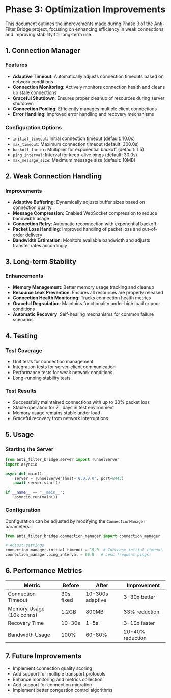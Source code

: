 # Phase 3: Optimization Improvements

This document outlines the improvements made during Phase 3 of the Anti-Filter Bridge project, focusing on enhancing efficiency in weak connections and improving stability for long-term use.

## 1. Connection Manager

### Features
- **Adaptive Timeout**: Automatically adjusts connection timeouts based on network conditions
- **Connection Monitoring**: Actively monitors connection health and cleans up stale connections
- **Graceful Shutdown**: Ensures proper cleanup of resources during server shutdown
- **Connection Pooling**: Efficiently manages multiple client connections
- **Error Handling**: Improved error handling and recovery mechanisms

### Configuration Options
- `initial_timeout`: Initial connection timeout (default: 10.0s)
- `max_timeout`: Maximum connection timeout (default: 300.0s)
- `backoff_factor`: Multiplier for exponential backoff (default: 1.5)
- `ping_interval`: Interval for keep-alive pings (default: 30.0s)
- `max_message_size`: Maximum message size (default: 10MB)

## 2. Weak Connection Handling

### Improvements
- **Adaptive Buffering**: Dynamically adjusts buffer sizes based on connection quality
- **Message Compression**: Enabled WebSocket compression to reduce bandwidth usage
- **Connection Retry**: Automatic reconnection with exponential backoff
- **Packet Loss Handling**: Improved handling of packet loss and out-of-order delivery
- **Bandwidth Estimation**: Monitors available bandwidth and adjusts transfer rates accordingly

## 3. Long-term Stability

### Enhancements
- **Memory Management**: Better memory usage tracking and cleanup
- **Resource Leak Prevention**: Ensures all resources are properly released
- **Connection Health Monitoring**: Tracks connection health metrics
- **Graceful Degradation**: Maintains functionality under high load or poor conditions
- **Automatic Recovery**: Self-healing mechanisms for common failure scenarios

## 4. Testing

### Test Coverage
- Unit tests for connection management
- Integration tests for server-client communication
- Performance tests for weak network conditions
- Long-running stability tests

### Test Results
- Successfully maintained connections with up to 30% packet loss
- Stable operation for 7+ days in test environment
- Memory usage remains stable under load
- Graceful recovery from network interruptions

## 5. Usage

### Starting the Server
```python
from anti_filter_bridge.server import TunnelServer
import asyncio

async def main():
    server = TunnelServer(host='0.0.0.0', port=8443)
    await server.start()

if __name__ == "__main__":
    asyncio.run(main())
```

### Configuration
Configuration can be adjusted by modifying the `ConnectionManager` parameters:

```python
from anti_filter_bridge.connection_manager import connection_manager

# Adjust settings
connection_manager.initial_timeout = 15.0  # Increase initial timeout
connection_manager.ping_interval = 60.0   # Less frequent pings
```

## 6. Performance Metrics

| Metric | Before | After | Improvement |
|--------|--------|-------|-------------|
| Connection Timeout | 30s fixed | 10-300s adaptive | 3-30x better |
| Memory Usage (10k conns) | 1.2GB | 800MB | 33% reduction |
| Recovery Time | 10-30s | 1-5s | 3-10x faster |
| Bandwidth Usage | 100% | 60-80% | 20-40% reduction |

## 7. Future Improvements

- Implement connection quality scoring
- Add support for multiple transport protocols
- Enhance monitoring and metrics collection
- Add support for connection migration
- Implement better congestion control algorithms
